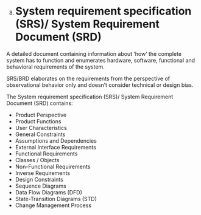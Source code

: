 8. # System requirement specification (SRS)/ System Requirement Document (SRD)
A detailed document containing information about ‘how’ the complete system has to function and enumerates hardware, software, functional and behavioral requirements of the system.

SRS/BRD elaborates on the requirements from the perspective of observational behavior only and doesn’t consider technical or design bias.

The System requirement specification (SRS)/ System Requirement Document (SRD) contains:
- Product Perspective
- Product Functions
- User Characteristics
- General Constraints
- Assumptions and Dependencies
- External Interface Requirements
- Functional Requirements
- Classes / Objects
- Non-Functional Requirements
- Inverse Requirements
- Design Constraints
- Sequence Diagrams
- Data Flow Diagrams (DFD)
- State-Transition Diagrams (STD)
- Change Management Process